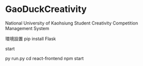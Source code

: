 # GaoDuckCreativity
National University of Kaohsiung Student Creativity Competition Management System


環境設置
pip install Flask



start

py run.py
cd react-frontend
npm start
